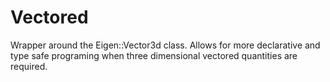 # Vectored

Wrapper around the Eigen::Vector3d class. Allows for more declarative and type 
safe programing when three dimensional vectored quantities are required.

